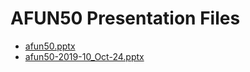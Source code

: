 <!--
This is a machine generated file, and should not be edited, as it will be overwritten with future updates.
-->

# AFUN50 Presentation Files

- [afun50.pptx](https://globaleventcdn.blob.core.windows.net/assets/afun/afun50/afun50.pptx)
- [afun50-2019-10_Oct-24.pptx](https://globaleventcdn.blob.core.windows.net/assets/afun/afun50/afun50-2019-10_Oct-24.pptx)


